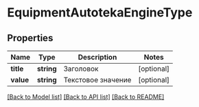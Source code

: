 # EquipmentAutotekaEngineType

## Properties
Name | Type | Description | Notes
------------ | ------------- | ------------- | -------------
**title** | **string** | Заголовок | [optional] 
**value** | **string** | Текстовое значение | [optional] 

[[Back to Model list]](../../README.md#documentation-for-models) [[Back to API list]](../../README.md#documentation-for-api-endpoints) [[Back to README]](../../README.md)


